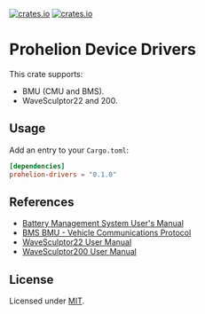 [![crates.io](https://img.shields.io/crates/v/prohelion-wavesculptor.svg)](https://crates.io/crates/prohelion-wavesculptor)
[![crates.io](https://img.shields.io/crates/d/prohelion-wavesculptor.svg)](https://crates.io/crates/prohelion-wavesculptor)

# Prohelion Device Drivers

This crate supports:
- BMU (CMU and BMS).
- WaveSculptor22 and 200.

## Usage

Add an entry to your `Cargo.toml`:

```toml
[dependencies]
prohelion-drivers = "0.1.0"
```

## References

- [Battery Management System User's Manual](https://www.prohelion.com/wp-content/uploads/2022/07/PHLN67.011v2-BMS-Users-Manual.pdf)
- [BMS BMU - Vehicle Communications Protocol](https://www.prohelion.com/wp-content/uploads/2020/03/PRH67.010v2-BMS-BMU-Communications-Protocol.pdf)
- [WaveSculptor22 User Manual](https://www.prohelion.com/wp-content/uploads/2021/08/PHLN88.004v1-WaveSculptor22-Users-Manual.pdf)
- [WaveSculptor200 User Manual](https://www.prohelion.com/wp-content/uploads/2021/11/PHLN74.021v1-Users-Manual.pdf)

## License

Licensed under [MIT](https://opensource.org/licenses/MIT).
